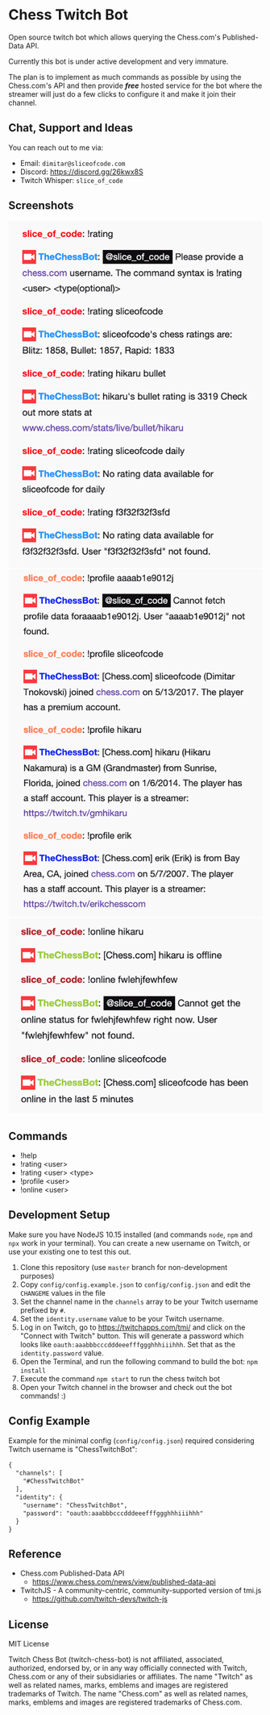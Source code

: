 # Chess Twitch Bot

Open source twitch bot which allows querying the Chess.com's Published-Data API.

Currently this bot is under active development and very immature. 

The plan is to implement as much commands as possible by using the Chess.com's API and then provide _**free**_ 
hosted service for the bot where the streamer will just do a few clicks to configure it and make it join their channel.
 
## Chat, Support and Ideas
You can reach out to me via:
- Email: `dimitar@sliceofcode.com`
- Discord: https://discord.gg/26kwx8S
- Twitch Whisper: `slice_of_code`

## Screenshots
![](screenshots/command_rating.png)
![](screenshots/command_profile.png)
![](screenshots/command_online.png)

## Commands
- !help
- !rating \<user>
- !rating \<user> \<type>
- !profile \<user>
- !online \<user>

## Development Setup
Make sure you have NodeJS 10.15 installed (and commands `node`, `npm` and `npx` work in your terminal).
You can create a new username on Twitch, or use your existing one to test this out.

1. Clone this repository (use `master` branch for non-development purposes)
1. Copy `config/config.example.json` to `config/config.json` and edit the `CHANGEME` values in the file
1. Set the channel name in the `channels` array to be your Twitch username prefixed by `#`.
1. Set the `identity.username` value to be your Twitch username.
1. Log in on Twitch, go to https://twitchapps.com/tmi/ and click on the "Connect with Twitch" button. 
This will generate a password which looks like `oauth:aaabbbcccdddeeefffggghhhiiihhh`. 
Set that as the `identity.password` value.
1. Open the Terminal, and run the following command to build the bot: `npm install`
1. Execute the command `npm start` to run the chess twitch bot
1. Open your Twitch channel in the browser and check out the bot commands! :)

## Config Example
Example for the minimal config (`config/config.json`) required considering Twitch username is "ChessTwitchBot": 

```
{
  "channels": [
    "#ChessTwitchBot"
  ],
  "identity": {
    "username": "ChessTwitchBot",
    "password": "oauth:aaabbbcccdddeeefffggghhhiiihhh"
  }
}
```


## Reference
- Chess.com Published-Data API
  - https://www.chess.com/news/view/published-data-api
- TwitchJS - A community-centric, community-supported version of tmi.js 
  - https://github.com/twitch-devs/twitch-js

## License
MIT License

Twitch Chess Bot (twitch-chess-bot) is not affiliated, associated, authorized, endorsed by, or in any way officially
connected with Twitch, Chess.com or any of their subsidiaries or affiliates. 
The name "Twitch" as well as related names, marks, emblems and images are registered trademarks of Twitch. 
The name "Chess.com" as well as related names, marks, emblems and images are registered trademarks of Chess.com.
